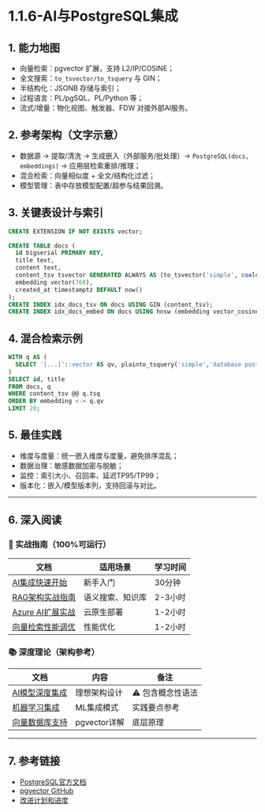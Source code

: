 ﻿# 1.1.6-AI与PostgreSQL集成

## 1. 能力地图

- 向量检索：pgvector 扩展，支持 L2/IP/COSINE；
- 全文搜索：`to_tsvector/to_tsquery` 与 GIN；
- 半结构化：JSONB 存储与索引；
- 过程语言：PL/pgSQL、PL/Python 等；
- 流式/增量：物化视图、触发器、FDW 对接外部AI服务。

## 2. 参考架构（文字示意）

- 数据源 → 提取/清洗 → 生成嵌入（外部服务/批处理）→ `PostgreSQL(docs, embeddings)` → 应用层检索重排/推理；
- 混合检索：向量相似度 + 全文/结构化过滤；
- 模型管理：表中存放模型配置/超参与结果回溯。

## 3. 关键表设计与索引

```sql
CREATE EXTENSION IF NOT EXISTS vector;

CREATE TABLE docs (
  id bigserial PRIMARY KEY,
  title text,
  content text,
  content_tsv tsvector GENERATED ALWAYS AS (to_tsvector('simple', coalesce(content,''))) STORED,
  embedding vector(768),
  created_at timestamptz DEFAULT now()
);
CREATE INDEX idx_docs_tsv ON docs USING GIN (content_tsv);
CREATE INDEX idx_docs_embed ON docs USING hnsw (embedding vector_cosine_ops);
```

## 4. 混合检索示例

```sql
WITH q AS (
  SELECT '[...]'::vector AS qv, plainto_tsquery('simple','database postgresql') AS tsq
)
SELECT id, title
FROM docs, q
WHERE content_tsv @@ q.tsq
ORDER BY embedding <-> q.qv
LIMIT 20;
```

## 5. 最佳实践

- 维度与度量：统一嵌入维度与度量，避免排序混乱；
- 数据治理：敏感数据加密与脱敏；
- 监控：索引大小、召回率、延迟TP95/TP99；
- 版本化：嵌入/模型版本列，支持回滚与对比。

---

## 6. 深入阅读

### 🚀 实战指南（100%可运行）

| 文档 | 适用场景 | 学习时间 |
|-----|---------|---------|
| [AI集成快速开始](./00-项目导航/AI集成快速开始.md) | 新手入门 | 30分钟 |
| [RAG架构实战指南](./05-前沿技术/05.04-RAG架构实战指南.md) | 语义搜索、知识库 | 2-3小时 |
| [Azure AI扩展实战](./05-前沿技术/05.03-Azure-AI扩展实战.md) | 云原生部署 | 1-2小时 |
| [向量检索性能调优](./05-前沿技术/05.05-向量检索性能调优指南.md) | 性能优化 | 1-2小时 |

### 📚 深度理论（架构参考）

| 文档 | 内容 | 备注 |
|-----|------|------|
| [AI模型深度集成](./05-前沿技术/05.02-AI模型深度集成.md) | 理想架构设计 | ⚠️ 包含概念性语法 |
| [机器学习集成](./03-高级特性/03.04-机器学习集成.md) | ML集成模式 | 实践要点参考 |
| [向量数据库支持](./03-高级特性/03.05-向量数据库支持.md) | pgvector详解 | 底层原理 |

---

## 7. 参考链接

- [PostgreSQL官方文档](https://www.postgresql.org/docs/)
- [pgvector GitHub](https://github.com/pgvector/pgvector)
- [改进计划和进度](./00-项目导航/AI集成改进行动计划.md)
